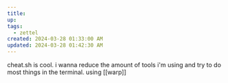 ```yaml
---
title:
up: 
tags:
  - zettel
created: 2024-03-28 01:33:00 AM
updated: 2024-03-28 01:42:30 AM
---
```

cheat.sh is cool.  i wanna reduce the amount of tools i'm using and try to do most things in the terminal. using [[warp]]